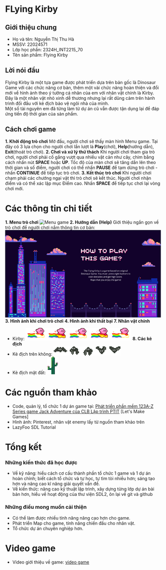 # FLying Kirby
## Giới thiệu chung
- Họ và tên: Nguyễn Thị Thu Hà
- MSSV: 22024571
- Lớp học phần: 2324H_INT2215_70
- Tên sản phẩm: Flying Kirby
  
## Lời nói đầu
Flying Kirby là một tựa game được phát triển dựa trên bản gốc là Dinosaur Game với các chức năng cơ bản, thêm một vài chức năng hoàn thiện và đổi mới về hình ảnh theo ý tưởng cá nhân của em với nhân vật chính là Kirby. Đây là một nhân vật nhỏ xinh dễ thương nhưng lại rất dũng cảm trên hành trình đối đầu với kẻ địch bảo vệ ngôi nhà của mình.    
Một số tài nguyên em đã từng làm từ dự án cũ vẫn được tận dụng lại để đáp ứng tiến độ thời gian của sản phẩm.

## Cách chơi game 
**1. Khởi động trò chơi**
Mở đầu, người chơi sẽ thấy màn hình Menu game. Tại đây có 3 lựa chọn cho người chơi lần lượt là **Play**(chơi), **Help**(hướng dẫn), **Exit**(thoát trò chơi). 
**2. Chơi và xử lý thử thách**
Khi người chơi tham gia trò chơi, người chơi phải cố gắng vượt qua nhiều vật cản như cây, chim bằng cách nhấn nút **SPACE** hoặc **UP**. Tốc độ của màn chơi sẽ tăng dần lên theo thời gian và số điểm, người chơi có thể nhấn **PAUSE** để tạm dừng trò chơi - nhấn **CONTINUE** để tiếp tục trò chơi.
**3. Kết thúc trò chơi**
Khi người chơi chạm phải các chướng ngại vật thì trò chơi sẽ kết thúc. Người chơi nhận điểm và có thể xác lập mục Điểm cao. Nhấn **SPACE** để tiếp tục chơi lại vòng chơi mới. 

# Các thông tin chi tiết 
**1. Menu trò chơi**
   ![Menu game](https://drive.google.com/file/d/1Wri-Uw9YE9zfl6PQC7vcooZJ-SwjUdqG/view?usp=sharing)
**2. Hướng dẫn (Help)**
   Giới thiệu ngắn gọn về trò chơi để người chơi nắm thông tin cơ bản:
   ![instruction](flyingkirby/Resource/BackGround/instruction.png)
**3. Hình ảnh khi chơi trò chơi**
**4. Hình ảnh khi thất bại**
**7. Nhân vật chính**
- Kirby: ![kirby](flyingkirby/Resource/Kirby/FlyingKirby.png)
**8. Các kẻ địch**
- Kẻ địch trên không: ![bat](flyingkirby/Resource/Enemy/Bat.png)
- Kẻ địch mặt đất: ![cactus](flyingkirby/Resource/Enemy/Cactus.png)

# Các nguồn tham khảo 
- Code, quản lý, tổ chức 1 dự án game tại:
  [Phát triển phần mềm 123A-Z](https://www.youtube.com/c/Ph%C3%A1tTri%E1%BB%83nPh%E1%BA%A7nM%E1%BB%81m123AZ)
  [Series game Jack Adventure của CLB Lập trình PTIT](https://www.youtube.com/c/CLBL%E1%BA%ADpTr%C3%ACnhPTIT)
  [Let's Make Games]
- Hình ảnh: Pinterest, nhân vật enemy lấy từ nguồn tham khảo trên
- LazyFoo SDL Tutorial
  
# Tổng kết 
### Những kiến thức đã học được
- Về kỹ năng: hiểu cách cơ cấu thành phần tổ chức 1 game và 1 dự án hoàn chỉnh; biết cách tổ chức và tự học, tự tìm tòi nhiều hơn; sáng tạo hơn và nâng cao kĩ năng giải quyết vấn đề.
- Về kiến thức: nâng cao kỹ thuật lập trình, xây dựng từng lớp dự án bài bản hơn, hiểu về hoạt động của thư viện SDL2, ôn lại về git và github

### Những điều mong muốn cải thiện 
- Có thể làm được nhiều tính năng nâng cao hơn cho game.
- Phát triển Map cho game, tính năng chiến đấu cho nhân vật.
- Tổ chức dự án chuyên nghiệp hơn.
# Video game
- Video giới thiệu về game: [video game](https://drive.google.com/drive/folders/1sJAXfsVsCrmdvV2j2T2fz2-Mn_z1dYZ6)
